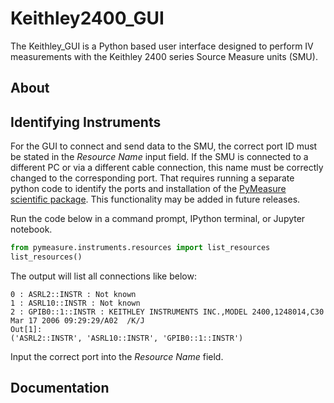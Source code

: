 # Keithley2400_GUI
The Keithley_GUI is a Python based user interface designed to perform IV measurements with the Keithley 2400 series Source Measure units (SMU).

## About

## Identifying Instruments

For the GUI to connect and send data to the SMU, the correct port ID must be stated in the _Resource Name_ input field. If the SMU is connected to a different PC or via a different cable connection, this name must be correctly changed to the corresponding port. That requires running a separate python code to identify the ports and installation of the [PyMeasure scientific package](https://pymeasure.readthedocs.io/en/latest/quick_start.html). This functionality may be added in future releases.

Run the code below in a command prompt, IPython terminal, or Jupyter notebook.

``` python
from pymeasure.instruments.resources import list_resources
list_resources()
```
 The output will list all connections like below:

```
0 : ASRL2::INSTR : Not known
1 : ASRL10::INSTR : Not known
2 : GPIB0::1::INSTR : KEITHLEY INSTRUMENTS INC.,MODEL 2400,1248014,C30   Mar 17 2006 09:29:29/A02  /K/J
Out[1]:
('ASRL2::INSTR', 'ASRL10::INSTR', 'GPIB0::1::INSTR')
```

Input the correct port into the _Resource Name_ field. 

## Documentation


